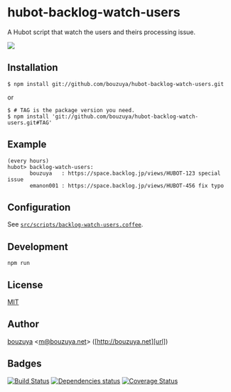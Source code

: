 # hubot-backlog-watch-users

A Hubot script that watch the users and theirs processing issue.

![](http://img.f.hatena.ne.jp/images/fotolife/b/bouzuya/20140910/20140910145238.gif)

## Installation

    $ npm install git://github.com/bouzuya/hubot-backlog-watch-users.git

or

    $ # TAG is the package version you need.
    $ npm install 'git://github.com/bouzuya/hubot-backlog-watch-users.git#TAG'

## Example

    (every hours)
    hubot> backlog-watch-users:
           bouzuya   : https://space.backlog.jp/views/HUBOT-123 special issue
           emanon001 : https://space.backlog.jp/views/HUBOT-456 fix typo

## Configuration

See [`src/scripts/backlog-watch-users.coffee`](src/scripts/backlog-watch-users.coffee).

## Development

`npm run`

## License

[MIT](LICENSE)

## Author

[bouzuya][user] &lt;[m@bouzuya.net][mail]&gt; ([http://bouzuya.net][url])

## Badges

[![Build Status][travis-badge]][travis]
[![Dependencies status][david-dm-badge]][david-dm]
[![Coverage Status][coveralls-badge]][coveralls]

[travis]: https://travis-ci.org/bouzuya/hubot-backlog-watch-users
[travis-badge]: https://travis-ci.org/bouzuya/hubot-backlog-watch-users.svg?branch=master
[david-dm]: https://david-dm.org/bouzuya/hubot-backlog-watch-users
[david-dm-badge]: https://david-dm.org/bouzuya/hubot-backlog-watch-users.png
[coveralls]: https://coveralls.io/r/bouzuya/hubot-backlog-watch-users
[coveralls-badge]: https://img.shields.io/coveralls/bouzuya/hubot-backlog-watch-users.svg
[user]: https://github.com/bouzuya
[mail]: mailto:m@bouzuya.net
[url]: http://bouzuya.net
